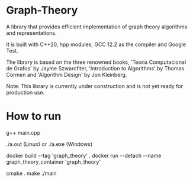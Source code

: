 # Graph-Theory

A library that provides efficient implementation of graph theory algorithms and representations.

It is built with C++20, hpp modules, GCC 12.2 as the compiler and Google Test.

The library is based on the three renowned books, 'Teoria Computacional de Grafos' by Jayme Szwarcfiter, 'Introduction to Algorithms' by Thomas Cormen and 'Algorithm Design' by Jon Kleinberg.

Note: This library is currently under construction and is not yet ready for production use.

# How to run

g++ main.cpp

./a.out (Linux) or ./a.exe (Windows)

docker build --tag 'graph_theory' .
docker run --detach --name graph_theory_container 'graph_theory'

cmake .
make
./main
